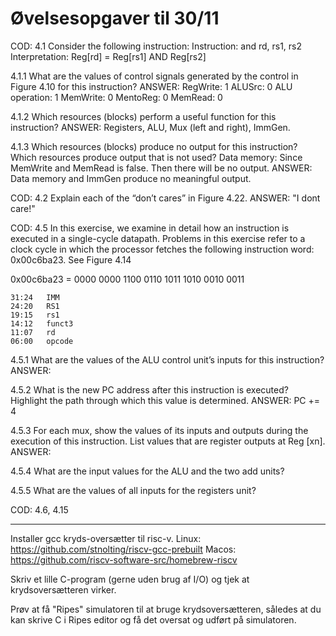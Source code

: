 # Øvelsesopgaver til 30/11

COD: 4.1
Consider the following instruction:
Instruction: and rd, rs1, rs2
Interpretation: Reg[rd] = Reg[rs1] AND Reg[rs2]

4.1.1 What are the values of control signals generated by the control
      in Figure 4.10 for this instruction?
      ANSWER: RegWrite:      1
              ALUSrc:        0
              ALU operation: 1
              MemWrite:      0
              MentoReg:      0
              MemRead:       0

4.1.2 Which resources (blocks) perform a useful function for this
      instruction?
      ANSWER: Registers, ALU, Mux (left and right), ImmGen.

4.1.3 Which resources (blocks) produce no output for this
      instruction? Which resources produce output that is not used?
      Data memory: Since MemWrite and MemRead is false. Then there will be
      no output.
      ANSWER: Data memory and ImmGen produce no meaningful output.

COD: 4.2
Explain each of the “don’t cares” in Figure 4.22.
ANSWER: "I dont care!"

COD: 4.5
In this exercise, we examine in detail how an instruction is executed in a
single-cycle datapath. Problems in this exercise refer to a clock cycle in which the
processor fetches the following instruction word: 0x00c6ba23.
See Figure 4.14

0x00c6ba23 =    0000    0000    1100    0110    1011    1010    0010    0011

    31:24   IMM
    24:20   RS1
    19:15   rs1
    14:12   funct3
    11:07   rd
    06:00   opcode

4.5.1 What are the values of the ALU control unit’s inputs for this
      instruction?
      ANSWER:

4.5.2 What is the new PC address after this instruction is executed?
      Highlight the path through which this value is determined.
      ANSWER: PC += 4

4.5.3 For each mux, show the values of its inputs and outputs during
      the execution of this instruction. List values that are register 
      outputs at Reg [xn].
      ANSWER: 

4.5.4 What are the input values for the ALU and the two add units?

4.5.5 What are the values of all inputs for the registers unit?




COD: 4.6, 4.15

----------

Installer gcc kryds-oversætter til risc-v.
Linux: https://github.com/stnolting/riscv-gcc-prebuilt
Macos: https://github.com/riscv-software-src/homebrew-riscv

Skriv et lille C-program (gerne uden brug af I/O) og tjek
at krydsoversætteren virker.

Prøv at få "Ripes" simulatoren til at bruge krydsoversætteren,
således at du kan skrive C i Ripes editor og få det oversat
og udført på simulatoren.
